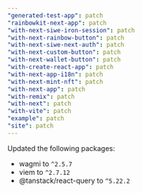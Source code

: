 ```yaml
---
"generated-test-app": patch
"rainbowkit-next-app": patch
"with-next-siwe-iron-session": patch
"with-next-rainbow-button": patch
"with-next-siwe-next-auth": patch
"with-next-custom-button": patch
"with-next-wallet-button": patch
"with-create-react-app": patch
"with-next-app-i18n": patch
"with-next-mint-nft": patch
"with-next-app": patch
"with-remix": patch
"with-next": patch
"with-vite": patch
"example": patch
"site": patch
---
```


Updated the following packages:
- wagmi to `^2.5.7`
- viem to `^2.7.12`
- @tanstack/react-query to `^5.22.2`